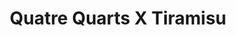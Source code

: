 ---
layout: recette
categories: [recettes]
hidden: true
lang: fr
sitemap: false
title: Quatre Quarts X Tiramisu
type: sucre
ingredients: 
  - nom: oeufs 
    qte: 2
  - nom: farine
    qte: poids des oeufs
  - nom: beurre
    qte: poids des oeufs
  - nom: sucre
    qte: poids des oeufs
  - nom: levure chimique
    qte: 3
    unite: "% de la farine"
  - nom: crème fleurette
    qte: 200
    unite: mL
  - nom: Baileys
    qte: 50
    unite: mL
  - nom: chocolat noir 70%
    qte: 50
    unite: gr
  - nom: crème liquide 15%
    qte: 100
    unite: mL
  - nom: cacao en poudre non sucré
    qte: à souhait
preconditions:
  - "Pour la chantilly tout doit être froid, donc mettre au congélateur pendant 15 minutes : la crème, le saladier, les fouets du batteur"
  - Le beurre et les oeufs doivent être à température ambiante
etapes:
  - label: Préparation du quatre quarts
    details:
      - label: Faire le quatre-quarts avec les 2 oeufs
        link: /recettes/cake-sucre
      - Ne pas le démouler. Le laisser refroidir à température ambiante
  - label: Préparation de la chantilly
    details:
      - label: Voir ici
        link: /recettes/chantilly
      - Réserver au frigo
  - label: Assmeblage
    details:
      - Faire 12 trous réguliers dans le quatre-quarts avec le manche d'une cuillère en bois
      - Dans une casserole, mettre la crème liquide et y faire fondre le chocolat noir
      - Hors du feu, ajouter le Baileys
      - Imbiber le quatre-quarts de ce mélange
      - Laisser refroidir
      - Étaler la chantilly sur le gâteau
      - Laisser au frigo pendant 4 heures
      - Au moment de servir, saupoudrer de cacao en poudre 
notes:
  - Ne pas mettre de sucre dans la chantilly, le gâteau est suffisamment sucré comme ça
---